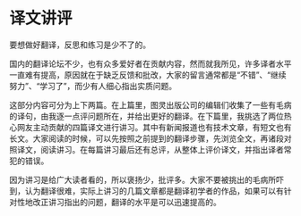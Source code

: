 # 译文讲评

要想做好翻译，反思和练习是少不了的。

国内的翻译论坛不少，也有众多爱好者在贡献内容，然而就我所见，许多译者水平一直难有提高，原因就在于缺乏反馈和批改，大家的留言通常都是“不错”、“继续努力”、“学习了”，而少有人细心指出实质问题。

这部分内容可分为上下两篇。在上篇里，图灵出版公司的编辑们收集了一些有毛病的译句，由我逐一点评问题所在，并给出更好的翻译。在下篇里，我挑选了两位热心网友主动贡献的四篇译文进行讲习。其中有新闻报道也有技术文章，有短文也有长文。大家阅读的时候，可以先按照之前提到的翻译步骤，先浏览全文，再诸段对照译文，阅读讲习。在每篇讲习最后还有总评，从整体上评价译文，并指出译者常犯的错误。

因为讲习是给广大读者看的，所以褒扬少，批评多。大家不要被挑出的毛病所吓到，认为翻译很难，实际上讲习的几篇文章都是翻译初学者的作品，如果可以有针对性地改正讲习指出的问题，翻译的水平是可以迅速提高的。
